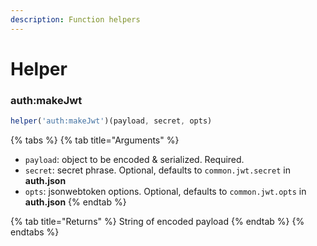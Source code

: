 ```yaml
---
description: Function helpers
---
```


# Helper

### auth:makeJwt

```javascript
helper('auth:makeJwt')(payload, secret, opts)
```

{% tabs %}
{% tab title="Arguments" %}
* `payload`: object to be encoded & serialized. Required.
* `secret`: secret phrase. Optional, defaults to `common.jwt.secret` in **auth.json** 
* `opts`: jsonwebtoken options. Optional, defaults to `common.jwt.opts` in **auth.json** 
{% endtab %}

{% tab title="Returns" %}
String of encoded payload
{% endtab %}
{% endtabs %}



